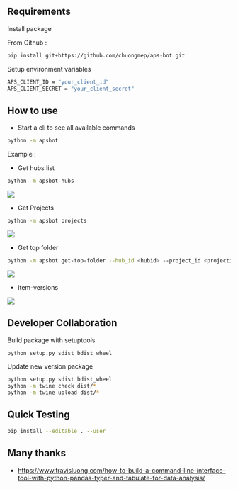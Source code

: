 

## Requirements 

Install package

From Github :

```bash
pip install git+https://github.com/chuongmep/aps-bot.git
```

Setup environment variables

```bash
APS_CLIENT_ID = "your_client_id"
APS_CLIENT_SECRET = "your_client_secret"
```

## How to use

- Start a cli to see all available commands

```bash
python -m apsbot
```
Example : 

- Get hubs list

```bash
python -m apsbot hubs
```

![](docs/hubs.png)

- Get Projects 

```bash
python -m apsbot projects
```

![](docs/projects.png)

- Get top folder 

```bash
python -m apsbot get-top-folder --hub_id <hubid> --project_id <projectid>
```

![](docs/top-folder.png)

- item-versions 

![](docs/item-version.png)

## Developer Collaboration


Build package with setuptools
```bash
python setup.py sdist bdist_wheel
```

Update new version package 

```bash
python setup.py sdist bdist_wheel
python -m twine check dist/*
python -m twine upload dist/*
```

## Quick Testing 

```bash
pip install --editable . --user
```


## Many thanks 

- https://www.travisluong.com/how-to-build-a-command-line-interface-tool-with-python-pandas-typer-and-tabulate-for-data-analysis/
